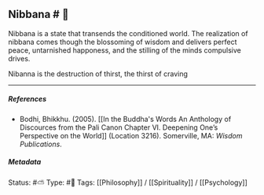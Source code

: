 ## Nibbana  # 🧠

Nibbana is a state that transends the conditioned world. The realization of nibbana comes though the blossoming of wisdom and delivers perfect peace, untarnished happoness, and the stilling of the minds compulsive drives.

Nibanna is the destruction of thirst, the thirst of craving

___

##### References

- Bodhi, Bhikkhu. (2005). [[In the Buddha's Words An Anthology of Discources from the Pali Canon Chapter VI. Deepening One’s Perspective on the World]]   (Location 3216). Somerville, MA: _Wisdom Publications_.

##### Metadata
Status:  #⛅️ 
Type:  #🔵 
Tags: [[Philosophy]] / [[Spirituality]] / [[Psychology]]
